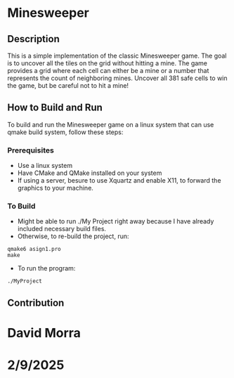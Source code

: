 # Minesweeper
## Description
This is a simple implementation of the classic Minesweeper game. The goal is to uncover all the tiles on the grid without hitting a mine. The game provides a grid where each cell can either be a mine or a number that represents the count of neighboring mines. Uncover all 381 safe cells to win the game, but be careful not to hit a mine!

## How to Build and Run
To build and run the Minesweeper game on a linux system that can use qmake build system, follow these steps:

### Prerequisites
- Use a linux system
- Have CMake and QMake installed on your system
- If using a server, besure to use Xquartz and enable X11, to forward the graphics to your machine.

### To Build
- Might be able to run ./My Project right away because I have already included necessary build files.
- Otherwise, to re-build the project, run:
```
qmake6 asign1.pro
make
```
- To run the program:
```
./MyProject
```
## Contribution
# David Morra
# 2/9/2025
